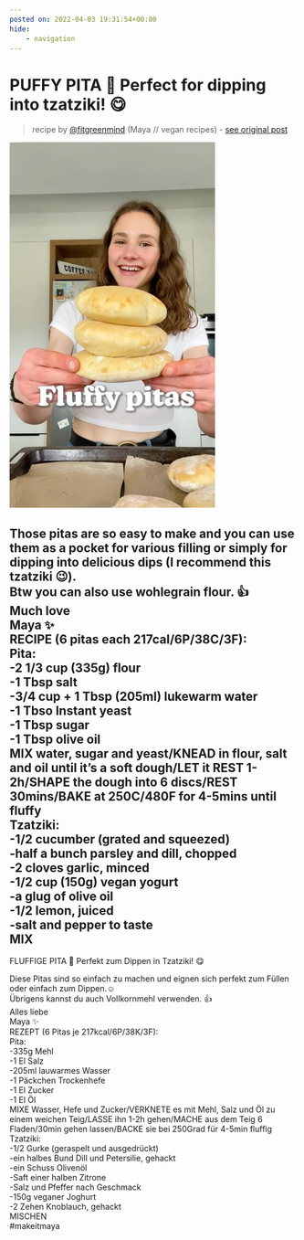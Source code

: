 ```yaml
---
posted on: 2022-04-03 19:31:54+00:00
hide:
    - navigation
---
```


# PUFFY PITA 🥙 Perfect for dipping into tzatziki! 😋 

> recipe by [@fitgreenmind](https://www.instagram.com/fitgreenmind/) 
(Maya // vegan recipes) - [see original post](https://instagram.com/p/Cb5pVhKq8n-)

![](../img/fitgreenmind_03-04-2022_1904.png)

  
Those pitas are so easy to make and you can use them as a pocket for various filling or simply for dipping into delicious dips (I recommend this tzatziki 😉).   
Btw you can also use wohlegrain flour. 👍  
Much love  
Maya ✨  
RECIPE (6 pitas each 217cal/6P/38C/3F):  
Pita:  
-2 1/3 cup (335g) flour  
-1 Tbsp salt  
-3/4 cup + 1 Tbsp (205ml) lukewarm water  
-1 Tbso Instant yeast  
-1 Tbsp sugar  
-1 Tbsp olive oil  
MIX water, sugar and yeast/KNEAD in flour, salt and oil until it’s a soft dough/LET it REST 1-2h/SHAPE the dough into 6 discs/REST 30mins/BAKE at 250C/480F for 4-5mins until fluffy  
Tzatziki:  
-1/2 cucumber (grated and squeezed)  
-half a bunch parsley and dill, chopped  
-2 cloves garlic, minced  
-1/2 cup (150g) vegan yogurt  
-a glug of olive oil  
-1/2 lemon, juiced  
-salt and pepper to taste  
MIX  
-  
FLUFFIGE PITA 🥙 Perfekt zum Dippen in Tzatziki! 😋  
  
Diese Pitas sind so einfach zu machen und eignen sich perfekt zum Füllen oder einfach zum Dippen.☺️  
Übrigens kannst du auch Vollkornmehl verwenden. 👍  
Alles liebe   
Maya ✨  
REZEPT (6 Pitas je 217kcal/6P/38K/3F):  
Pita:  
-335g Mehl  
-1 El Salz  
-205ml lauwarmes Wasser   
-1 Päckchen Trockenhefe   
-1 El Zucker  
-1 El Öl  
MIXE Wasser, Hefe und Zucker/VERKNETE es mit Mehl, Salz und Öl zu einem weichen Teig/LASSE ihn 1-2h gehen/MACHE aus dem Teig 6 Fladen/30min gehen lassen/BACKE sie bei 250Grad für 4-5min fluffig   
Tzatziki:  
-1/2 Gurke (geraspelt und ausgedrückt)  
-ein halbes Bund Dill und Petersilie, gehackt  
-ein Schuss Olivenöl   
-Saft einer halben Zitrone   
-Salz und Pfeffer nach Geschmack   
-150g veganer Joghurt  
-2 Zehen Knoblauch, gehackt   
MISCHEN  
\#makeitmaya   